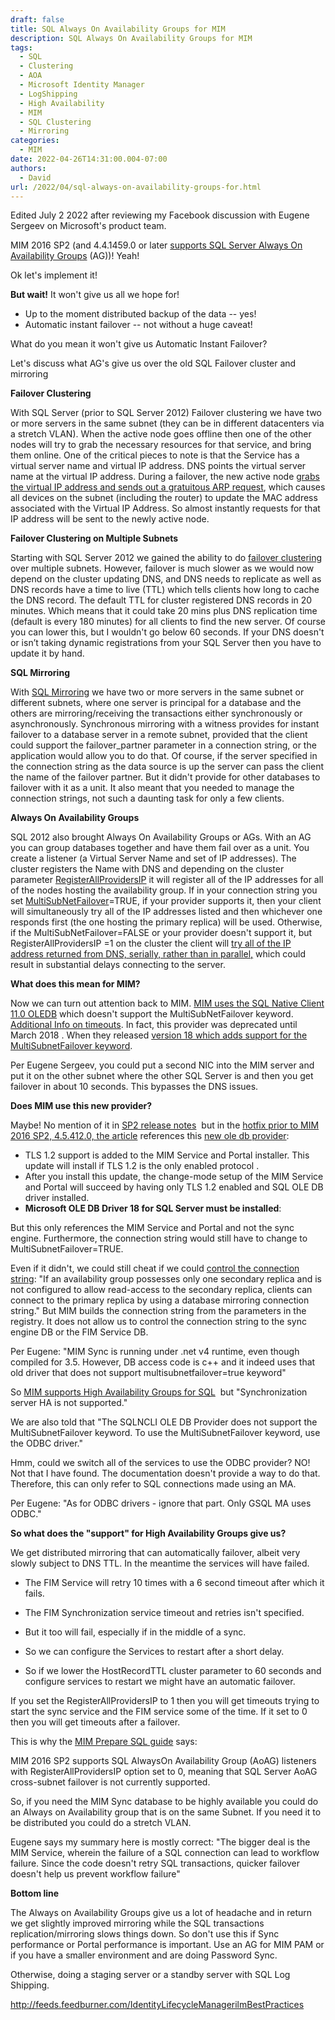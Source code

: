 ```yaml
---
draft: false
title: SQL Always On Availability Groups for MIM
description: SQL Always On Availability Groups for MIM
tags:
  - SQL
  - Clustering
  - AOA
  - Microsoft Identity Manager
  - LogShipping
  - High Availability
  - MIM
  - SQL Clustering
  - Mirroring
categories:
  - MIM
date: 2022-04-26T14:31:00.004-07:00
authors:
  - David
url: /2022/04/sql-always-on-availability-groups-for.html
---
```


Edited July 2 2022 after reviewing my Facebook discussion with Eugene Sergeev on Microsoft's product team.

MIM 2016 SP2 (and 4.4.1459.0 or later [supports SQL Server Always On Availability Groups](https://support.microsoft.com/en-us/help/3200896/sql-server-availability-solutions-for-microsoft-identity-manager-servi) (AG))! Yeah!

Ok let's implement it!

  

**But wait!** It won't give us all we hope for!

  

*   Up to the moment distributed backup of the data -- yes!
*   Automatic instant failover -- not without a huge caveat!

What do you mean it won't give us Automatic Instant Failover?

  

Let's discuss what AG's give us over the old SQL Failover cluster and mirroring

  

**Failover Clustering**

  

With SQL Server (prior to SQL Server 2012) Failover clustering we have two or more servers in the same subnet (they can be in different datacenters via a stretch VLAN). When the active node goes offline then one of the other nodes will try to grab the necessary resources for that service, and bring them online. One of the critical pieces to note is that the Service has a virtual server name and virtual IP address. DNS points the virtual server name at the virtual IP address. During a failover, the new active node [grabs the virtual IP address and sends out a gratuitous ARP request](https://support.microsoft.com/en-us/help/244331/mac-address-changes-for-virtual-server-during-a-failover-with-clusteri), which causes all devices on the subnet (including the router) to update the MAC address associated with the Virtual IP Address. So almost instantly requests for that IP address will be sent to the newly active node.

  

**Failover Clustering on Multiple Subnets**

Starting with SQL Server 2012 we gained the ability to do [failover clustering](http://sqlsoldier.net/wp/sqlserver/multsubnetfailoverclusters)  over multiple subnets. However, failover is much slower as we would now depend on the cluster updating DNS, and DNS needs to replicate as well as DNS records have a time to live (TTL) which tells clients how long to cache the DNS record. The default TTL for cluster registered DNS records in 20 minutes. Which means that it could take 20 mins plus DNS replication time (default is every 180 minutes) for all clients to find the new server. Of course you can lower this, but I wouldn't go below 60 seconds. If your DNS doesn't or isn’t taking dynamic registrations from your SQL Server then you have to update it by hand.

  

**SQL Mirroring**

With [SQL Mirroring](https://docs.microsoft.com/en-us/sql/database-engine/database-mirroring/connect-clients-to-a-database-mirroring-session-sql-server?view=sql-server-ver15) we have two or more servers in the same subnet or different subnets, where one server is principal for a database and the others are mirroring/receiving the transactions either synchronously or asynchronously. Synchronous mirroring with a witness provides for instant failover to a database server in a remote subnet, provided that the client could support the failover\_partner parameter in a connection string, or the application would allow you to do that. Of course, if the server specified in the connection string as the data source is up the server can pass the client the name of the failover partner. But it didn't provide for other databases to failover with it as a unit. It also meant that you needed to manage the connection strings, not such a daunting task for only a few clients. 

  

**Always On Availability Groups**

SQL 2012 also brought Always On Availability Groups or AGs. With an AG you can group databases together and have them fail over as a unit. You create a listener (a Virtual Server Name and set of IP addresses). The cluster registers the Name with DNS and depending on the cluster parameter [RegisterAllProvidersIP](https://www.sqlservercentral.com/blogs/change-registerallprovidersip-setting-on-an-existing-availability-group) it will register all of the IP addresses for all of the nodes hosting the availability group. If in your connection string you set [MultiSubNetFailover](https://docs.microsoft.com/en-us/sql/database-engine/availability-groups/windows/create-or-configure-an-availability-group-listener-sql-server?view=sql-server-ver15#FollowUp)\=TRUE, if your provider supports it, then your client will simultaneously try all of the IP addresses listed and then whichever one responds first (the one hosting the primary replica) will be used. Otherwise, if the MultiSubNetFailover=FALSE or your provider doesn't support it, but RegisterAllProvidersIP =1 on the cluster the client will [try all of the IP address returned from DNS, serially, rather than in parallel,](https://docs.microsoft.com/en-us/sql/database-engine/availability-groups/windows/create-or-configure-an-availability-group-listener-sql-server?view=sql-server-ver15) which could result in substantial delays connecting to the server. 

  

**What does this mean for MIM?**

Now we can turn out attention back to MIM. [MIM uses the SQL Native Client 11.0 OLEDB](https://support.microsoft.com/en-us/help/3200896/sql-server-availability-solutions-for-microsoft-identity-manager-servi) which doesn't support the MultiSubNetFailover keyword. [Additional Info on timeouts](https://blogs.msdn.microsoft.com/alwaysonpro/2014/06/03/connection-timeouts-in-multi-subnet-availability-group/). In fact, this provider was deprecated until March 2018 . When they released [version 18 which adds support for the MultiSubnetFailover keyword](https://docs.microsoft.com/en-us/sql/connect/oledb/release-notes-for-oledb-driver-for-sql-server?view=sql-server-ver15).  

Per Eugene Sergeev, you could put a second NIC into the MIM server and put it on the other subnet where the other SQL Server is and then you get failover in about 10 seconds. This bypasses the DNS issues.

  

**Does MIM use this new provider?** 

Maybe! No mention of it in [SP2 release notes](https://support.microsoft.com/en-us/help/4512924/microsoft-identity-manager-2016-service-pack-2-build-4-6-34-0-update-r)  but in the [hotfix prior to MIM 2016 SP2, 4.5.412.0, the article](https://support.microsoft.com/en-us/help/4489646/hotfix-rollup-4-5-412-0-available-for-mim-2016-sp1) references this [new ole db provider](https://docs.microsoft.com/en-us/sql/connect/oledb/release-notes-for-oledb-driver-for-sql-server?view=sql-server-ver15): 

*   TLS 1.2 support is added to the MIM Service and Portal installer. This update will install if TLS 1.2 is the only enabled protocol .  
*   After you install this update, the change-mode setup of the MIM Service and Portal will succeed by having only TLS 1.2 enabled and SQL OLE DB driver installed.  
*   **Microsoft OLE DB Driver 18 for SQL Server must be installed**:

But this only references the MIM Service and Portal and not the sync engine. Furthermore, the connection string would still have to change to MultiSubnetFailover=TRUE.

  

Even if it didn't, we could still cheat if we could [control the connection string](https://docs.microsoft.com/en-us/sql/database-engine/listeners-client-connectivity-application-failover?view=sql-server-2014): "If an availability group possesses only one secondary replica and is not configured to allow read-access to the secondary replica, clients can connect to the primary replica by using a database mirroring connection string." But MIM builds the connection string from the parameters in the registry. It does not allow us to control the connection string to the sync engine DB or the FIM Service DB.

  

Per Eugene: "MIM Sync is running under .net v4 runtime, even though compiled for 3.5. However, DB access code is c++ and it indeed uses that old driver that does not support multisubnetfailover=true keyword"

  

So [MIM supports High Availability Groups for SQL](https://support.microsoft.com/en-us/help/3200896/sql-server-availability-solutions-for-microsoft-identity-manager-servi)  but "Synchronization server HA is not supported." 

We are also told that "The SQLNCLI OLE DB Provider does not support the MultiSubnetFailover keyword. To use the MultiSubnetFailover keyword, use the ODBC driver." 

  

Hmm, could we switch all of the services to use the ODBC provider? NO! Not that I have found. The documentation doesn't provide a way to do that. Therefore, this can only refer to SQL connections made using an MA.

  

Per Eugene: "As for ODBC drivers - ignore that part. Only GSQL MA uses ODBC."

  

**So what does the "support" for High Availability Groups give us?** 

We get distributed mirroring that can automatically failover, albeit very slowly subject to DNS TTL. In the meantime the services will have failed. 

*   The FIM Service will retry 10 times with a 6 second timeout after which it fails. 
*   The FIM Synchronization service timeout and retries isn't specified. 

*   But it too will fail, especially if in the middle of a sync. 

*   So we can configure the Services to restart after a short delay. 
*   So if we lower the HostRecordTTL cluster parameter to 60 seconds and configure services to restart we might have an automatic failover.

If you set the RegisterAllProvidersIP to 1 then you will get timeouts trying to start the sync service and the FIM service some of the time. If it set to 0 then you will get timeouts after a failover.

  

This is why the [MIM Prepare SQL guide](https://docs.microsoft.com/en-us/microsoft-identity-manager/prepare-server-sql2016) says: 

MIM 2016 SP2 supports SQL AlwaysOn Availability Group (AoAG) listeners with RegisterAllProvidersIP option set to 0, meaning that SQL Server AoAG cross-subnet failover is not currently supported.

  

So, if you need the MIM Sync database to be highly available you could do an Always on Availability group that is on the same Subnet. If you need it to be distributed you could do a stretch VLAN.

  

Eugene says my summary here is mostly correct: "The bigger deal is the MIM Service, wherein the failure of a SQL connection can lead to workflow failure. Since the code doesn't retry SQL transactions, quicker failover doesn't help us prevent workflow failure"

  

**Bottom line**

The Always on Availability Groups give us a lot of headache and in return we get slightly improved mirroring while the SQL transactions replication/mirroring slows things down. So don't use this if Sync performance or Portal performance is important. Use an AG for MIM PAM or if you have a smaller environment and are doing Password Sync.

  

Otherwise, doing a staging server or a standby server with SQL Log Shipping.

  

http://feeds.feedburner.com/IdentityLifecycleManagerilmBestPractices